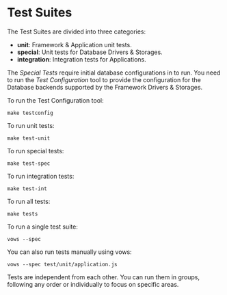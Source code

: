
# Test Suites

The Test Suites are divided into three categories:

- **unit**: Framework & Application unit tests.
- **special**: Unit tests for Database Drivers & Storages.
- **integration**: Integration tests for Applications.

The _Special Tests_ require initial database configurations in to run. You need to run the _Test Configuration_
tool to provide the configuration for the Database backends supported by the Framework Drivers & Storages.

To run the Test Configuration tool:

    make testconfig

To run unit tests:

    make test-unit
    
To run special tests:

    make test-spec
    
To run integration tests:

    make test-int
    
To run all tests:
    
    make tests
    
To run a single test suite:

    vows --spec 
    
You can also run tests manually using vows:

    vows --spec test/unit/application.js

Tests are independent from each other. You can run them in groups, following any order
or individually to focus on specific areas.